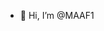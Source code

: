 - 👋 Hi, I’m @MAAF1

  


<!---
MAAF1/MAAF1 is a ✨ special ✨ repository because its `README.md` (this file) appears on your GitHub profile.
You can click the Preview link to take a look at your changes.
--->
